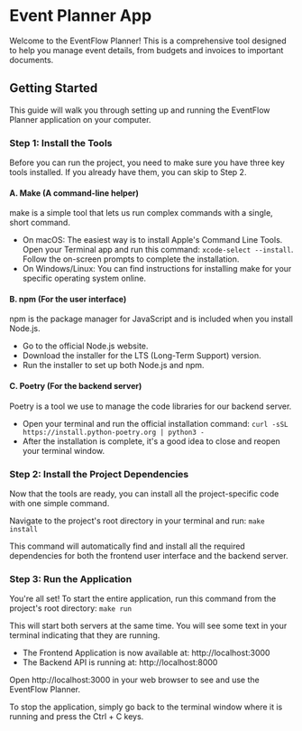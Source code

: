 # Event Planner App

Welcome to the EventFlow Planner! This is a comprehensive tool designed to help you manage event details, from budgets and invoices to important documents.

## Getting Started

This guide will walk you through setting up and running the EventFlow Planner application on your computer.

### Step 1: Install the Tools

Before you can run the project, you need to make sure you have three key tools installed. If you already have them, you can skip to Step 2.

#### A. Make (A command-line helper)

make is a simple tool that lets us run complex commands with a single, short command.

* On macOS: The easiest way is to install Apple's Command Line Tools. Open your Terminal app and run this command: `xcode-select --install`. Follow the on-screen prompts to complete the installation.
* On Windows/Linux: You can find instructions for installing make for your specific operating system online.

#### B. npm (For the user interface)

npm is the package manager for JavaScript and is included when you install Node.js.

* Go to the official Node.js website.
* Download the installer for the LTS (Long-Term Support) version.
* Run the installer to set up both Node.js and npm.

#### C. Poetry (For the backend server)

Poetry is a tool we use to manage the code libraries for our backend server.

* Open your terminal and run the official installation command: `curl -sSL https://install.python-poetry.org | python3 -`
* After the installation is complete, it's a good idea to close and reopen your terminal window.

### Step 2: Install the Project Dependencies

Now that the tools are ready, you can install all the project-specific code with one simple command.

Navigate to the project's root directory in your terminal and run: `make install`

This command will automatically find and install all the required dependencies for both the frontend user interface and the backend server.

### Step 3: Run the Application

You're all set! To start the entire application, run this command from the project's root directory: `make run`

This will start both servers at the same time. You will see some text in your terminal indicating that they are running.

* The Frontend Application is now available at: http://localhost:3000
* The Backend API is running at: http://localhost:8000

Open http://localhost:3000 in your web browser to see and use the EventFlow Planner.

To stop the application, simply go back to the terminal window where it is running and press the Ctrl + C keys.
